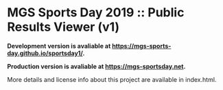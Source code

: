 # MGS Sports Day 2019 :: Public Results Viewer (v1)

**Development version is avaliable at https://mgs-sports-day.github.io/sportsday1/.**

**Production version is avaliable at https://mgs-sportsday.net.**

More details and license info about this project are available in index.html.
